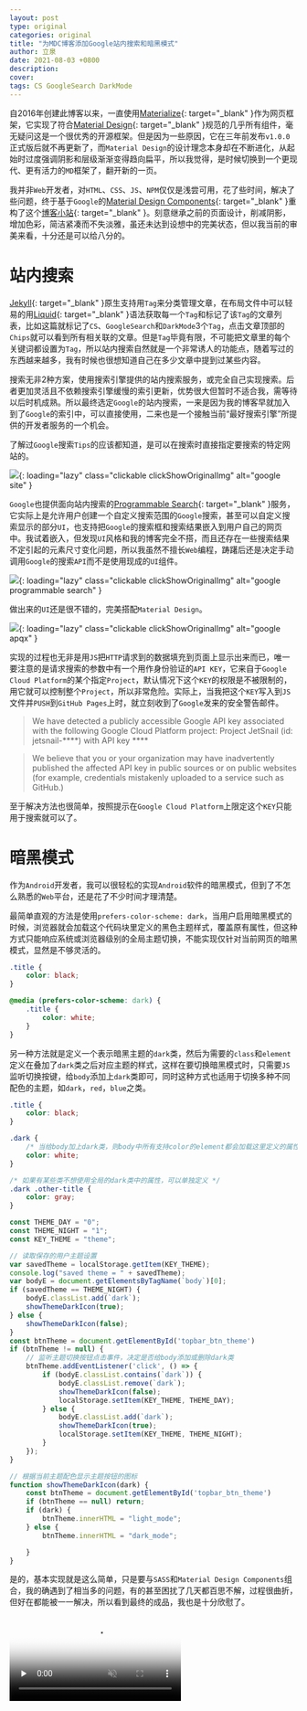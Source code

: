 ```yaml
---
layout: post
type: original
categories: original
title: "为MDC博客添加Google站内搜索和暗黑模式"
author: 立泉
date: 2021-08-03 +0800
description: 
cover: 
tags: CS GoogleSearch DarkMode
---
```


自2016年创建此博客以来，一直使用[Materialize](https://materializecss.com){: target="_blank" }作为网页框架，它实现了符合[Material Design](https://material.io/design){: target="_blank" }规范的几乎所有组件，毫无疑问这是一个很优秀的开源框架。但是因为一些原因，它在三年前发布`v1.0.0`正式版后就不再更新了，而`Material Design`的设计理念本身却在不断进化，从起始时过度强调阴影和层级渐渐变得趋向扁平，所以我觉得，是时候切换到一个更现代、更有活力的`MD`框架了，翻开新的一页。

我并非`Web`开发者，对`HTML`、`CSS`、`JS`、`NPM`仅仅是浅尝可用，花了些时间，解决了些问题，终于基于`Google`的[Material Design Components](https://github.com/material-components/material-components-web){: target="_blank" }重构了这个[博客小站](https://github.com/apqx/apqx.github.io){: target="_blank" }。刻意继承之前的页面设计，削减阴影，增加色彩，简洁紧凑而不失淡雅，虽还未达到设想中的完美状态，但以我当前的审美来看，十分还是可以给八分的。

# 站内搜索

[Jekyll](https://jekyllrb.com){: target="_blank" }原生支持用`Tag`来分类管理文章，在布局文件中可以轻易的用[Liquid](https://jekyllrb.com/docs/posts/#tags){: target="_blank" }语法获取每一个`Tag`和标记了该`Tag`的文章列表，比如这篇就标记了`CS`、`GoogleSearch`和`DarkMode`3个`Tag`，点击文章顶部的`Chips`就可以看到所有相关联的文章。但是`Tag`毕竟有限，不可能把文章里的每个关键词都设置为`Tag`，所以站内搜索自然就是一个非常诱人的功能点，随着写过的东西越来越多，我有时候也很想知道自己在多少文章中提到过某些内容。

搜索无非2种方案，使用搜索引擎提供的站内搜索服务，或完全自己实现搜索。后者更加灵活且不依赖搜索引擎缓慢的索引更新，优势很大但暂时不适合我，需等待以后时机成熟。所以最终选定`Google`的站内搜索，一来是因为我的博客早就加入到了`Google`的索引中，可以直接使用，二来也是一个接触当前“最好搜索引擎”所提供的开发者服务的一个机会。

了解过`Google`搜索`Tips`的应该都知道，是可以在搜索时直接指定要搜索的特定网站的。

![](https://apqx.oss-cn-hangzhou.aliyuncs.com/blog/20210803/google_site.webp){: loading="lazy" class="clickable clickShowOriginalImg" alt="google site" }

`Google`也提供面向站内搜索的[Programmable Search](https://cse.google.com/cse/all){: target="_blank" }服务，它实际上是允许用户创建一个自定义搜索范围的`Google`搜索，甚至可以自定义搜索显示的部分`UI`，也支持把`Google`的搜索框和搜索结果嵌入到用户自己的网页中。我试着嵌入，但发现`UI`风格和我的博客完全不搭，而且还存在一些搜索结果不定引起的元素尺寸变化问题，所以我虽然不擅长`Web`编程，踌躇后还是决定手动调用`Google`的搜索`API`而不是使用现成的`UI`组件。

![](https://apqx.oss-cn-hangzhou.aliyuncs.com/blog/20210803/google_programmable_search.webp){: loading="lazy" class="clickable clickShowOriginalImg" alt="google programmable search" }

做出来的`UI`还是很不错的，完美搭配`Material Design`。

![](https://apqx.oss-cn-hangzhou.aliyuncs.com/blog/20210803/google_apqx.webp){: loading="lazy" class="clickable clickShowOriginalImg" alt="google apqx" }

实现的过程也无非是用`JS`把`HTTP`请求到的数据填充到页面上显示出来而已，唯一要注意的是请求搜索的参数中有一个用作身份验证的`API KEY`，它来自于`Google Cloud Platform`的某个指定`Project`，默认情况下这个`KEY`的权限是不被限制的，用它就可以控制整个`Project`，所以非常危险。实际上，当我把这个`KEY`写入到`JS`文件并`PUSH`到`GitHub Pages`上时，就立刻收到了`Google`发来的安全警告邮件。

> We have detected a publicly accessible Google API key associated with the following Google Cloud Platform project: Project JetSnail (id: jetsnail-\*\*\*\*) with API key \*\*\*\*

> We believe that you or your organization may have inadvertently published the affected API key in public sources or on public websites (for example, credentials mistakenly uploaded to a service such as GitHub.)

至于解决方法也很简单，按照提示在`Google Cloud Platform`上限定这个`KEY`只能用于搜索就可以了。

# 暗黑模式

作为`Android`开发者，我可以很轻松的实现`Android`软件的暗黑模式，但到了不怎么熟悉的`Web`平台，还是花了不少时间才理清楚。

最简单直观的方法是使用`prefers-color-scheme: dark`，当用户启用暗黑模式的时候，浏览器就会加载这个代码块里定义的黑色主题样式，覆盖原有属性，但这种方式只能响应系统或浏览器级别的全局主题切换，不能实现仅针对当前网页的暗黑模式，显然是不够灵活的。

```css
.title {
    color: black;
}

@media (prefers-color-scheme: dark) {
    .title {
        color: white;
    }
}
```

另一种方法就是定义一个表示暗黑主题的`dark`类，然后为需要的`class`和`element`定义在叠加了`dark`类之后对应主题的样式，这样在要切换暗黑模式时，只需要`JS`监听切换按键，给`body`添加上`dark`类即可，同时这种方式也适用于切换多种不同配色的主题，如`dark`，`red`，`blue`之类。

```css
.title {
    color: black;
}

.dark {
    /* 当给body加上dark类，则body中所有支持color的element都会加载这里定义的属性 */
    color: white;
}

/* 如果有某些类不想使用全局的dark类中的属性，可以单独定义 */
.dark .other-title {
    color: gray;
}
```

```js
const THEME_DAY = "0";
const THEME_NIGHT = "1";
const KEY_THEME = "theme";

// 读取保存的用户主题设置
var savedTheme = localStorage.getItem(KEY_THEME);
console.log("saved theme = " + savedTheme);
var bodyE = document.getElementsByTagName(`body`)[0];
if (savedTheme == THEME_NIGHT) {
    bodyE.classList.add(`dark`);
    showThemeDarkIcon(true);
} else {
    showThemeDarkIcon(false);
}
const btnTheme = document.getElementById('topbar_btn_theme')
if (btnTheme != null) {
    // 监听主题切换按钮点击事件，决定是否给body添加或删除dark类
    btnTheme.addEventListener('click', () => {
        if (bodyE.classList.contains(`dark`)) {
            bodyE.classList.remove(`dark`);
            showThemeDarkIcon(false);
            localStorage.setItem(KEY_THEME, THEME_DAY);
        } else {
            bodyE.classList.add(`dark`);
            showThemeDarkIcon(true);
            localStorage.setItem(KEY_THEME, THEME_NIGHT);
        }
    });
}

// 根据当前主题配色显示主题按钮的图标
function showThemeDarkIcon(dark) {
    const btnTheme = document.getElementById('topbar_btn_theme')
    if (btnTheme == null) return;
    if (dark) {
        btnTheme.innerHTML = "light_mode";
    } else {
        btnTheme.innerHTML = "dark_mode";

    }
}
```

是的，基本实现就是这么简单，只是要与`SASS`和`Material Design Components`组合，我的确遇到了相当多的问题，有的甚至困扰了几天都百思不解，过程很曲折，但好在都能被一一解决，所以看到最终的成品，我也是十分欣慰了。

<video playsinline controls muted loop preload="none" poster="https://apqx.oss-cn-hangzhou.aliyuncs.com/blog/20210803/theme_change_h264_thumb.jpg">
    <!-- chrome不支持h265 -->
    <source src="https://apqx.oss-cn-hangzhou.aliyuncs.com/blog/20210803/theme_change_h264.mp4" type="video/mp4">
</video>